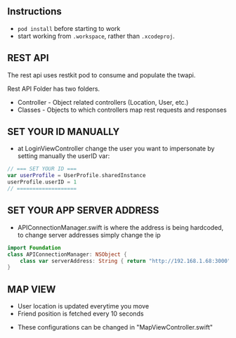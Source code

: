 ## Instructions

- `pod install` before starting to work
- start working from `.workspace`, rather than `.xcodeproj`.

## REST API

The rest api uses restkit pod to consume and populate the twapi.

Rest API Folder has two folders.

* Controller - Object related controllers (Location, User, etc.)
* Classes - Objects to which controllers map rest requests and responses

## SET YOUR ID MANUALLY
- at LoginViewController change the user you want to impersonate by setting manually the userID var:

```swift
// === SET YOUR ID ===
var userProfile = UserProfile.sharedInstance
userProfile.userID = 1
// ===================
```

## SET YOUR APP SERVER ADDRESS  
- APIConnectionManager.swift is where the address is being hardcoded, to change server addresses simply change the ip

```swift
import Foundation
class APIConnectionManager: NSObject {
    class var serverAddress: String { return "http://192.168.1.68:3000" }
}
```

## MAP VIEW
- User location is updated everytime you move
- Friend position is fetched every 10 seconds
* These configurations can be changed in "MapViewController.swift"
